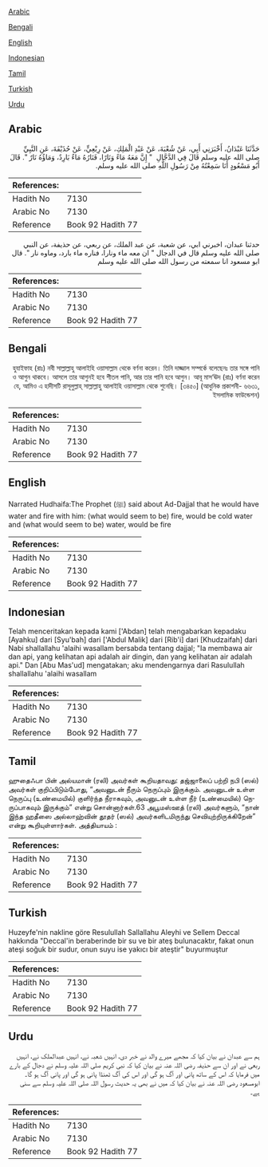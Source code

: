 [Arabic](#arabic)

[Bengali](#bengali)

[English](#english)

[Indonesian](#indonesian)

[Tamil](#tamil)

[Turkish](#turkish)

[Urdu](#urdu)

## Arabic


<div dir="rtl" lang="ar" style={{fontSize:'larger',backgroundColor:'#f8f9fa',padding:20}}>
حَدَّثَنَا عَبْدَانُ، أَخْبَرَنِي أَبِي، عَنْ شُعْبَةَ، عَنْ عَبْدِ الْمَلِكِ، عَنْ رِبْعِيٍّ، عَنْ حُذَيْفَةَ، عَنِ النَّبِيِّ صلى الله عليه وسلم قَالَ فِي الدَّجَّالِ ‏ "‏ إِنَّ مَعَهُ مَاءً وَنَارًا، فَنَارُهُ مَاءٌ بَارِدٌ، وَمَاؤُهُ نَارٌ ‏"‏‏.‏ قَالَ أَبُو مَسْعُودٍ أَنَا سَمِعْتُهُ مِنْ رَسُولِ اللَّهِ صلى الله عليه وسلم‏.‏
</div>
<div style={{backgroundColor:'#f8f9fa',padding:20, marginBottom: 10}}><table> <thead> <tr> <th>References:</th> <th></th> </tr> </thead> <tbody><tr><td>Hadith No</td><td>7130</td></tr><tr><td>Arabic No</td><td>7130</td></tr><tr><td>Reference</td><td>Book 92 Hadith 77</td></tr></tbody></table></div>


<div dir="rtl" lang="ar" style={{fontSize:'larger',backgroundColor:'#f8f9fa',padding:20}}>
حدثنا عبدان، اخبرني ابي، عن شعبة، عن عبد الملك، عن ربعي، عن حذيفة، عن النبي صلى الله عليه وسلم قال في الدجال " ان معه ماء ونارا، فناره ماء بارد، وماوه نار ". قال ابو مسعود انا سمعته من رسول الله صلى الله عليه وسلم
</div>
<div style={{backgroundColor:'#f8f9fa',padding:20, marginBottom: 10}}><table> <thead> <tr> <th>References:</th> <th></th> </tr> </thead> <tbody><tr><td>Hadith No</td><td>7130</td></tr><tr><td>Arabic No</td><td>7130</td></tr><tr><td>Reference</td><td>Book 92 Hadith 77</td></tr></tbody></table></div>

## Bengali


<div dir="rtl" lang="bn" style={{fontSize:'larger',backgroundColor:'#f8f9fa',padding:20}}>
হুযাইফাহ (রাঃ) নবী সাল্লাল্লাহু আলাইহি ওয়াসাল্লাম থেকে বর্ণনা করেন। তিনি দাজ্জাল সম্পর্কে বলেছেনঃ তার সঙ্গে পানি ও আগুন থাকবে। আসলে তার আগুনই হবে শীতল পানি, আর তার পানি হবে আগুন। আবূ মাস‘ঊদ (রাঃ) বর্ণনা করেন যে, আমিও এ হাদীসটি রাসূলুল্লাহ্ সাল্লাল্লাহু আলাইহি ওয়াসাল্লাম থেকে শুনেছি। [৩৪৫০] (আধুনিক প্রকাশনী- ৬৬৩১, ইসলামিক ফাউন্ডেশন)
</div>
<div style={{backgroundColor:'#f8f9fa',padding:20, marginBottom: 10}}><table> <thead> <tr> <th>References:</th> <th></th> </tr> </thead> <tbody><tr><td>Hadith No</td><td>7130</td></tr><tr><td>Arabic No</td><td>7130</td></tr><tr><td>Reference</td><td>Book 92 Hadith 77</td></tr></tbody></table></div>

## English


<div dir="ltr" lang="en" style={{fontSize:'larger',backgroundColor:'#f8f9fa',padding:20}}>
Narrated Hudhaifa:The Prophet (ﷺ) said about Ad-Dajjal that he would have water and fire with him: (what would seem to be) fire, would be cold water and (what would seem to be) water, would be fire
</div>
<div style={{backgroundColor:'#f8f9fa',padding:20, marginBottom: 10}}><table> <thead> <tr> <th>References:</th> <th></th> </tr> </thead> <tbody><tr><td>Hadith No</td><td>7130</td></tr><tr><td>Arabic No</td><td>7130</td></tr><tr><td>Reference</td><td>Book 92 Hadith 77</td></tr></tbody></table></div>

## Indonesian


<div dir="ltr" lang="id" style={{fontSize:'larger',backgroundColor:'#f8f9fa',padding:20}}>
Telah menceritakan kepada kami ['Abdan] telah mengabarkan kepadaku [Ayahku] dari [Syu'bah] dari ['Abdul Malik] dari [Rib'i] dari [Khudzaifah] dari Nabi shallallahu 'alaihi wasallam bersabda tentang dajjal; "Ia membawa air dan api, yang kelihatan api adalah air dingin, dan yang kelihatan air adalah api." Dan [Abu Mas'ud] mengatakan; aku mendengarnya dari Rasulullah shallallahu 'alaihi wasallam
</div>
<div style={{backgroundColor:'#f8f9fa',padding:20, marginBottom: 10}}><table> <thead> <tr> <th>References:</th> <th></th> </tr> </thead> <tbody><tr><td>Hadith No</td><td>7130</td></tr><tr><td>Arabic No</td><td>7130</td></tr><tr><td>Reference</td><td>Book 92 Hadith 77</td></tr></tbody></table></div>

## Tamil


<div dir="ltr" lang="ta" style={{fontSize:'larger',backgroundColor:'#f8f9fa',padding:20}}>
ஹுதைஃபா பின் அல்யமான் (ரலி) அவர்கள் கூறியதாவது: தஜ்ஜாலைப் பற்றி நபி (ஸல்) அவர்கள் குறிப்பிடும்போது, “அவனுடன் நீரும் நெருப்பும் இருக்கும். அவனுடன் உள்ள நெருப்பு (உண்மையில்) குளிர்ந்த நீராகவும், அவனுடன் உள்ள நீர் (உண்மையில்) நெருப்பாகவும் இருக்கும்” என்று சொன்னார்கள்.63 அபூமஸ்ஊத் (ரலி) அவர்களும், “நான் இந்த ஹதீஸை அல்லாஹ்வின் தூதர் (ஸல்) அவர்களிடமிருந்து செவியுற்றிருக்கிறேன்” என்று கூறியுள்ளார்கள். அத்தியாயம் :
</div>
<div style={{backgroundColor:'#f8f9fa',padding:20, marginBottom: 10}}><table> <thead> <tr> <th>References:</th> <th></th> </tr> </thead> <tbody><tr><td>Hadith No</td><td>7130</td></tr><tr><td>Arabic No</td><td>7130</td></tr><tr><td>Reference</td><td>Book 92 Hadith 77</td></tr></tbody></table></div>

## Turkish


<div dir="ltr" lang="tr" style={{fontSize:'larger',backgroundColor:'#f8f9fa',padding:20}}>
Huzeyfe'nin nakline göre Resulullah Sallallahu Aleyhi ve Sellem Deccal hakkında "Deccal'in beraberinde bir su ve bir ateş bulunacaktır, fakat onun ateşi soğuk bir sudur, onun suyu ise yakıcı bir ateştir" buyurmuştur
</div>
<div style={{backgroundColor:'#f8f9fa',padding:20, marginBottom: 10}}><table> <thead> <tr> <th>References:</th> <th></th> </tr> </thead> <tbody><tr><td>Hadith No</td><td>7130</td></tr><tr><td>Arabic No</td><td>7130</td></tr><tr><td>Reference</td><td>Book 92 Hadith 77</td></tr></tbody></table></div>

## Urdu


<div dir="rtl" lang="ur" style={{fontSize:'larger',backgroundColor:'#f8f9fa',padding:20}}>
ہم سے عبدان نے بیان کیا کہ مجھے میرے والد نے خبر دی، انہیں شعبہ نے، انہیں عبدالملک نے، انہیں ربعی نے اور ان سے حذیفہ رضی اللہ عنہ نے بیان کیا کہ نبی کریم صلی اللہ علیہ وسلم نے دجال کے بارے میں فرمایا کہ اس کے ساتھ پانی اور آگ ہو گی اور اس کی آگ ٹھنڈا پانی ہو گی اور پانی آگ ہو گا۔ ابومسعود رضی اللہ عنہ نے بیان کیا کہ میں نے بھی یہ حدیث رسول اللہ صلی اللہ علیہ وسلم سے سنی ہے۔
</div>
<div style={{backgroundColor:'#f8f9fa',padding:20, marginBottom: 10}}><table> <thead> <tr> <th>References:</th> <th></th> </tr> </thead> <tbody><tr><td>Hadith No</td><td>7130</td></tr><tr><td>Arabic No</td><td>7130</td></tr><tr><td>Reference</td><td>Book 92 Hadith 77</td></tr></tbody></table></div>